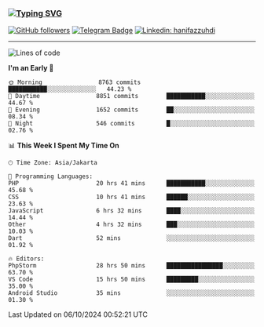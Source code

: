 ### [![Typing SVG](https://readme-typing-svg.herokuapp.com?font=lato&size=22&lines=Hi+There+👋)](https://git.io/typing-svg) 

[![GitHub followers](https://img.shields.io/github/followers/hanifazzuhdi?label=Follow&style=social)](https://github.com/hanifazzuhdi/?tab=follow) 
[![Telegram Badge](https://img.shields.io/badge/-hanif0198-blue?style=social&logo=telegram&link=https://www.t.me/hanif0198/)](https://www.t.me/hanif0198/) 
[![Linkedin: hanifazzuhdi](https://img.shields.io/badge/-hanifazzuhdi-blue?style=flat-square&logo=Linkedin&logoColor=white&link=https://www.linkedin.com/in/hanif-az-zuhdi-69688019b/)](https://www.linkedin.com/in/hanif-az-zuhdi-69688019b/) 

<hr/>

<!--START_SECTION:waka-->
![Lines of code](https://img.shields.io/badge/From%20Hello%20World%20I%27ve%20Written-68.9%20million%20lines%20of%20code-blue)

**I'm an Early 🐤** 

```text
🌞 Morning                8763 commits        ███████████░░░░░░░░░░░░░░   44.23 % 
🌆 Daytime                8851 commits        ███████████░░░░░░░░░░░░░░   44.67 % 
🌃 Evening                1652 commits        ██░░░░░░░░░░░░░░░░░░░░░░░   08.34 % 
🌙 Night                  546 commits         █░░░░░░░░░░░░░░░░░░░░░░░░   02.76 % 
```


📊 **This Week I Spent My Time On** 

```text
🕑︎ Time Zone: Asia/Jakarta

💬 Programming Languages: 
PHP                      20 hrs 41 mins      ███████████░░░░░░░░░░░░░░   45.68 % 
CSS                      10 hrs 41 mins      ██████░░░░░░░░░░░░░░░░░░░   23.63 % 
JavaScript               6 hrs 32 mins       ████░░░░░░░░░░░░░░░░░░░░░   14.44 % 
Other                    4 hrs 32 mins       ███░░░░░░░░░░░░░░░░░░░░░░   10.03 % 
Dart                     52 mins             ░░░░░░░░░░░░░░░░░░░░░░░░░   01.92 % 

🔥 Editors: 
PhpStorm                 28 hrs 50 mins      ████████████████░░░░░░░░░   63.70 % 
VS Code                  15 hrs 50 mins      █████████░░░░░░░░░░░░░░░░   35.00 % 
Android Studio           35 mins             ░░░░░░░░░░░░░░░░░░░░░░░░░   01.30 % 
```


 Last Updated on 06/10/2024 00:52:21 UTC
<!--END_SECTION:waka-->
